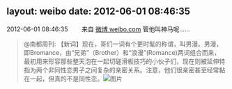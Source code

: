 layout: weibo
date: 2012-06-01 08:46:35
---
<meta name="referrer" content="no-referrer" />

2012-06-01 08:46:35  &nbsp;&nbsp;&nbsp;&nbsp;&nbsp;&nbsp; 来自 <a href="http://weibo.com/" rel="nofollow">微博 weibo.com</a>
管他叫神马呢……
>  @南都周刊: 【新词】现在，哥们一词有个更时髦的称谓，叫男漫。男漫，即Bromance，由“兄弟”（Brother）和“浪漫”(Romance)两词组合而来，最初用来形容那些整天泡在一起切磋滑板技巧的小伙子们，现在则被延伸特指为两个非同性恋男子之间复杂的亲密关系。注意，他们很亲密甚至经常黏在一起，但真的不是同性恋。  ​​​
>  ![图片](https://ww3.sinaimg.cn/large/61d7cd94jw1dticu3xrfdj.jpg)
